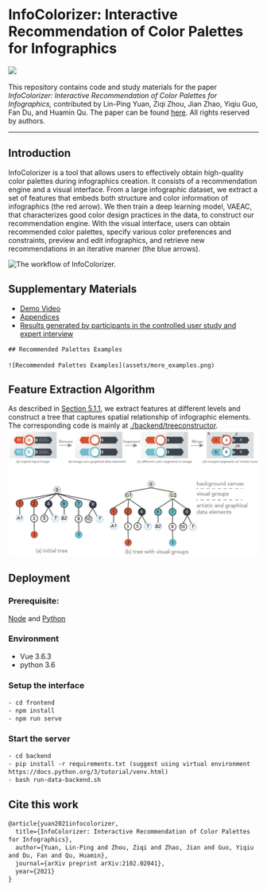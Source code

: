 # InfoColorizer: Interactive Recommendation of Color Palettes for Infographics

![](assets/teaser.png)

This repository contains code and study materials for the paper _InfoColorizer: Interactive Recommendation of Color Palettes for Infographics,_ contributed by Lin-Ping Yuan, Ziqi Zhou, Jian Zhao, Yiqiu Guo, Fan Du, and Huamin Qu. The paper can be found [here](https://arxiv.org/pdf/2102.02041.pdf). All rights reserved by authors.

----
## Introduction
InfoColorizer is a tool that allows users to effectively obtain high-quality color palettes during infographics creation. 
It consists of a recommendation engine and a visual interface.
From a large infographic dataset, we extract a set of features that embeds both structure and color information of infographics (the red arrow). 
We then train a deep learning model, VAEAC, that characterizes good color design practices in the data, to construct our recommendation engine. 
With the visual interface, users can obtain recommended color palettes, specify various color preferences and constraints, preview and edit infographics, 
and retrieve new recommendations in an iterative manner (the blue arrows). 

![The workflow of InfoColorizer.](assets/system_architect.png)

## Supplementary Materials 
- [Demo Video](https://youtu.be/FZvLt0AAIAI)
- [Appendices](assets/infocolorizer_appendix.pdf)
- [Results generated by participants in the controlled user study and expert interview](https://bit.ly/38zinpV)
```
## Recommended Palettes Examples 

![Recommended Palettes Examples](assets/more_examples.png)
```
## Feature Extraction Algorithm
As described in [Section 5.1.1](https://arxiv.org/pdf/2102.02041.pdf), we extract features at different levels and construct a tree that captures spatial relationship of infographic elements. The corresponding code is mainly at [./backend/treeconstructor](backend/treeconstructor).
![](assets/feature_extraction.png)

## Deployment
### Prerequisite:
[Node](https://nodejs.org/) and [Python](https://www.python.org/)
### Environment
- Vue 3.6.3
- python 3.6
### Setup the interface 

```
- cd frontend
- npm install
- npm run serve
```

### Start the server 
```
- cd backend
- pip install -r requirements.txt (suggest using virtual environment https://docs.python.org/3/tutorial/venv.html)
- bash run-data-backend.sh
```
## Cite this work
```
@article{yuan2021infocolorizer,
  title={InfoColorizer: Interactive Recommendation of Color Palettes for Infographics},
  author={Yuan, Lin-Ping and Zhou, Ziqi and Zhao, Jian and Guo, Yiqiu and Du, Fan and Qu, Huamin},
  journal={arXiv preprint arXiv:2102.02041},
  year={2021}
}
```

